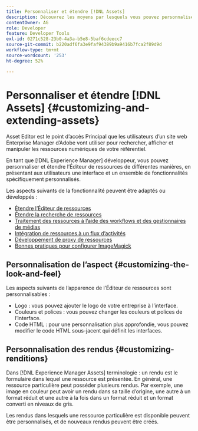 ```yaml
---
title: Personnaliser et étendre [!DNL Assets]
description: Découvrez les moyens par lesquels vous pouvez personnaliser et étendre le Partage de ressources et l’Éditeur de ressources, qui proposent aux utilisateurs une interface et un ensemble de fonctionnalités spécialement adaptés.
contentOwner: AG
role: Developer
feature: Developer Tools
exl-id: 0271c528-23b0-4a3a-b5e8-5baf6cdeecc7
source-git-commit: b220adf6fa3e9faf94389b9a9416b7fca2f89d9d
workflow-type: tm+mt
source-wordcount: '253'
ht-degree: 52%

---
```


# Personnaliser et étendre [!DNL Assets] {#customizing-and-extending-assets}

Asset Editor est le point d’accès Principal que les utilisateurs d’un site web Enterprise Manager d’Adobe vont utiliser pour rechercher, afficher et manipuler les ressources numériques de votre référentiel.

En tant que [!DNL Experience Manager] développeur, vous pouvez personnaliser et étendre l’Éditeur de ressources de différentes manières, en présentant aux utilisateurs une interface et un ensemble de fonctionnalités spécifiquement personnalisés.

Les aspects suivants de la fonctionnalité peuvent être adaptés ou développés :

* [Étendre l’Éditeur de ressources](asseteditorx.md)
* [Étendre la recherche de ressources](searchx.md)
* [Traitement des ressources à l’aide des workflows et des gestionnaires de médias](media-handlers.md)
* [Intégration de ressources à un flux d’activités](extending-activity-stream.md)
* [Développement de proxy de ressources](proxy.md)
* [Bonnes pratiques pour configurer ImageMagick](best-practices-for-imagemagick.md)

## Personnalisation de l’aspect {#customizing-the-look-and-feel}

Les aspects suivants de l’apparence de l’Éditeur de ressources sont personnalisables :

* Logo : vous pouvez ajouter le logo de votre entreprise à l’interface.
* Couleurs et polices : vous pouvez changer les couleurs et polices de l’interface.
* Code HTML : pour une personnalisation plus approfondie, vous pouvez modifier le code HTML sous-jacent qui définit les interfaces.

## Personnalisation des rendus {#customizing-renditions}

Dans [!DNL Experience Manager Assets] terminologie : un rendu est le formulaire dans lequel une ressource est présentée. En général, une ressource particulière peut posséder plusieurs rendus. Par exemple, une image en couleur peut avoir un rendu dans sa taille d’origine, une autre à un format réduit et une autre à la fois dans un format réduit et un format converti en niveaux de gris.

Les rendus dans lesquels une ressource particulière est disponible peuvent être personnalisés, et de nouveaux rendus peuvent être créés.
